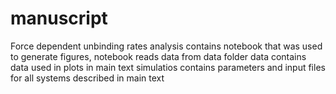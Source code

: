 # manuscript
Force dependent unbinding rates
analysis
	contains notebook that was used to generate figures, notebook reads data from data folder
data
	contains data used in plots in main text
simulatios
	contains parameters and input files for all systems described in main text
